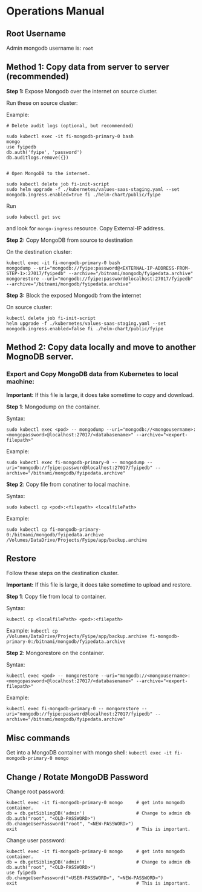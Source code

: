 # Operations Manual

## Root Username

Admin mongodb username is: `root`

## Method 1: Copy data from server to server (recommended)

**Step 1:** Expose Mongodb over the internet on source cluster. 

Run these on source cluster: 

Example: 

```
# Delete audit logs (optional, but recommended)

sudo kubectl exec -it fi-mongodb-primary-0 bash
mongo
use fyipedb
db.auth('fyipe', 'password')
db.auditlogs.remove({})


# Open MongoDB to the internet.

sudo kubectl delete job fi-init-script
sudo helm upgrade -f ./kubernetes/values-saas-staging.yaml --set mongodb.ingress.enabled=true fi ./helm-chart/public/fyipe
```

Run 

`sudo kubectl get svc`

and look for `mongo-ingress` resource. Copy External-IP address. 

**Step 2:** Copy MongoDB from source to destination

On the destination cluster: 

```
kubectl exec -it fi-mongodb-primary-0 bash
mongodump --uri="mongodb://fyipe:password@<EXTERNAL-IP-ADDRESS-FROM-STEP-1>:27017/fyipedb" --archive="/bitnami/mongodb/fyipedata.archive"
mongorestore --uri="mongodb://fyipe:password@localhost:27017/fyipedb" --archive="/bitnami/mongodb/fyipedata.archive"
```

**Step 3:** Block the exposed Mongodb from the internet

On source cluster: 

```
kubectl delete job fi-init-script
helm upgrade -f ./kubernetes/values-saas-staging.yaml --set mongodb.ingress.enabled=false fi ./helm-chart/public/fyipe
```

## Method 2: Copy data locally and move to another MognoDB server. 

### Export and Copy MongoDB data from Kubernetes to local machine: 

**Important:** If this file is large, it does take sometime to copy and download.

**Step 1**: Mongodump on the container.

Syntax: 

`sudo kubectl exec <pod> -- mongodump --uri="mongodb://<mongousername>:<mongopassword>@localhost:27017/<databasename>" --archive="<export-filepath>"`

Example: 

`sudo kubectl exec fi-mongodb-primary-0 -- mongodump --uri="mongodb://fyipe:password@localhost:27017/fyipedb" --archive="/bitnami/mongodb/fyipedata.archive"`

**Step 2**: Copy file from conatiner to local machine. 

Syntax: 

`sudo kubectl cp <pod>:<filepath> <localfilePath>`

Example:

`sudo kubectl cp fi-mongodb-primary-0:/bitnami/mongodb/fyipedata.archive /Volumes/DataDrive/Projects/Fyipe/app/backup.archive`


## Restore

Follow these steps on the destination cluster.

**Important:** If this file is large, it does take sometime to upload and restore.

**Step 1**: Copy file from local to container. 

Syntax: 

`kubectl cp <localfilePath> <pod>:<filepath> `

Example: 
`kubectl cp /Volumes/DataDrive/Projects/Fyipe/app/backup.archive fi-mongodb-primary-0:/bitnami/mongodb/fyipedata.archive`


**Step 2**: Mongorestore on the container.

Syntax: 

`kubectl exec <pod> -- mongorestore --uri="mongodb://<mongousername>:<mongopassword>@localhost:27017/<databasename>" --archive="<export-filepath>"`

Example: 

`kubectl exec fi-mongodb-primary-0 -- mongorestore --uri="mongodb://fyipe:password@localhost:27017/fyipedb" --archive="/bitnami/mongodb/fyipedata.archive"`

## Misc commands

Get into a MongoDB container with mongo shell: 
`kubectl exec -it fi-mongodb-primary-0 mongo`

## Change / Rotate MongoDB Password

Change root password: 

```
kubectl exec -it fi-mongodb-primary-0 mongo     # get into mongodb container.
db = db.getSiblingDB('admin')                   # Change to admin db
db.auth("root", "<OLD-PASSWORD>")
db.changeUserPassword("root", "<NEW-PASSWORD>")
exit                                            # This is important.
```


Change user password: 

```
kubectl exec -it fi-mongodb-primary-0 mongo     # get into mongodb container.
db = db.getSiblingDB('admin')                   # Change to admin db
db.auth("root", "<OLD-PASSWORD>")
use fyipedb
db.changeUserPassword("<USER-PASSWORD>", "<NEW-PASSWORD>")
exit                                            # This is important.
```


